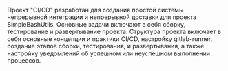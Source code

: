
Проект "CI/CD" разработан для создания простой системы непрерывной интеграции и непрерывной доставки для проекта SimpleBashUtils. Основные задачи включают в себя сборку, тестирование и развертывание проекта. Структура проекта включает в себя основные концепции и практики CI/CD, настройку gitlab-runner, создание этапов сборки, тестирования, и развертывания, а также настройку уведомлений об успешном или неуспешном выполнении процессов.
